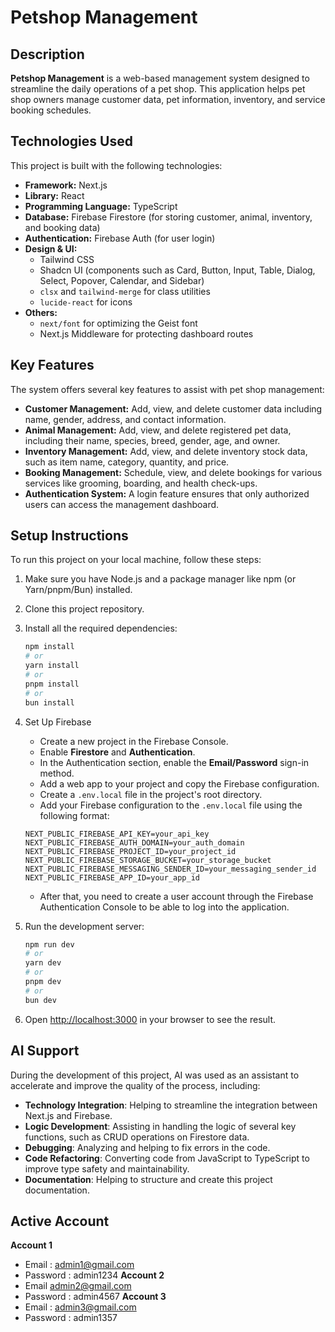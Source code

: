 # Petshop Management

## Description

**Petshop Management** is a web-based management system designed to streamline the daily operations of a pet shop. This application helps pet shop owners manage customer data, pet information, inventory, and service booking schedules.

## Technologies Used

This project is built with the following technologies:

* **Framework:** Next.js
* **Library:** React
* **Programming Language:** TypeScript
* **Database:** Firebase Firestore (for storing customer, animal, inventory, and booking data)
* **Authentication:** Firebase Auth (for user login)
* **Design & UI:**
    * Tailwind CSS
    * Shadcn UI (components such as Card, Button, Input, Table, Dialog, Select, Popover, Calendar, and Sidebar)
    * `clsx` and `tailwind-merge` for class utilities
    * `lucide-react` for icons
* **Others:**
    * `next/font` for optimizing the Geist font
    * Next.js Middleware for protecting dashboard routes

## Key Features

The system offers several key features to assist with pet shop management:

* **Customer Management:** Add, view, and delete customer data including name, gender, address, and contact information.
* **Animal Management:** Add, view, and delete registered pet data, including their name, species, breed, gender, age, and owner.
* **Inventory Management:** Add, view, and delete inventory stock data, such as item name, category, quantity, and price.
* **Booking Management:** Schedule, view, and delete bookings for various services like grooming, boarding, and health check-ups.
* **Authentication System:** A login feature ensures that only authorized users can access the management dashboard.

## Setup Instructions

To run this project on your local machine, follow these steps:

1.  Make sure you have Node.js and a package manager like npm (or Yarn/pnpm/Bun) installed.
2.  Clone this project repository.
3.  Install all the required dependencies:

    ```bash
    npm install
    # or
    yarn install
    # or
    pnpm install
    # or
    bun install
    ```

4.  Set Up Firebase
    * Create a new project in the Firebase Console.
    * Enable **Firestore** and **Authentication**.
    * In the Authentication section, enable the **Email/Password** sign-in method.
    * Add a web app to your project and copy the Firebase configuration.
    * Create a `.env.local` file in the project's root directory.
    * Add your Firebase configuration to the `.env.local` file using the following format:
    ```
    NEXT_PUBLIC_FIREBASE_API_KEY=your_api_key
    NEXT_PUBLIC_FIREBASE_AUTH_DOMAIN=your_auth_domain
    NEXT_PUBLIC_FIREBASE_PROJECT_ID=your_project_id
    NEXT_PUBLIC_FIREBASE_STORAGE_BUCKET=your_storage_bucket
    NEXT_PUBLIC_FIREBASE_MESSAGING_SENDER_ID=your_messaging_sender_id
    NEXT_PUBLIC_FIREBASE_APP_ID=your_app_id
    ```
    * After that, you need to create a user account through the Firebase Authentication Console to be able to log into the application.

5.  Run the development server:

    ```bash
    npm run dev
    # or
    yarn dev
    # or
    pnpm dev
    # or
    bun dev
    ```

6.  Open [http://localhost:3000](http://localhost:3000) in your browser to see the result.

## AI Support

During the development of this project, AI was used as an assistant to accelerate and improve the quality of the process, including:

* **Technology Integration**: Helping to streamline the integration between Next.js and Firebase.
* **Logic Development**: Assisting in handling the logic of several key functions, such as CRUD operations on Firestore data.
* **Debugging**: Analyzing and helping to fix errors in the code.
* **Code Refactoring**: Converting code from JavaScript to TypeScript to improve type safety and maintainability.
* **Documentation**: Helping to structure and create this project documentation.

## Active Account

**Account 1**
* Email : admin1@gmail.com
* Password : admin1234
**Account 2**
* Email admin2@gmail.com
* Password : admin4567
**Account 3**
* Email : admin3@gmail.com
* Password : admin1357